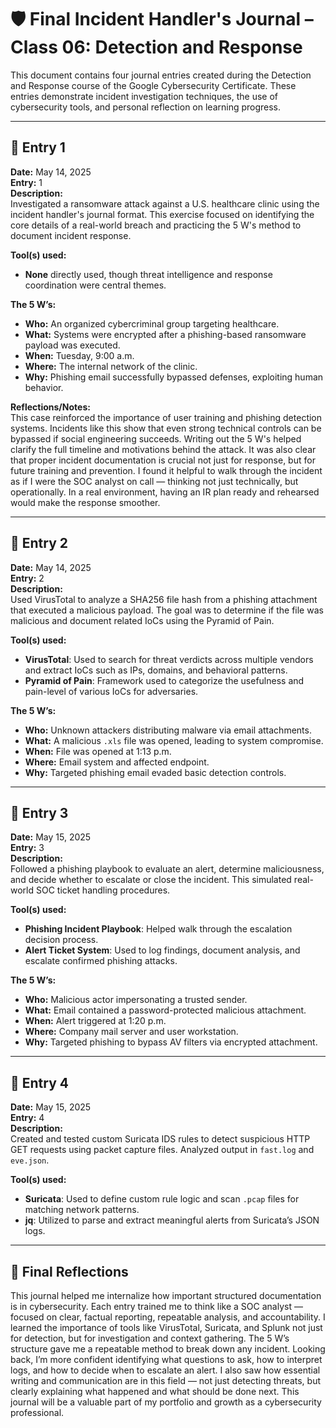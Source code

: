 # 🛡️ Final Incident Handler's Journal – Class 06: Detection and Response

This document contains four journal entries created during the Detection and Response course of the Google Cybersecurity Certificate. These entries demonstrate incident investigation techniques, the use of cybersecurity tools, and personal reflection on learning progress.

---

## 📅 Entry 1

**Date:** May 14, 2025  
**Entry:** 1  
**Description:**  
Investigated a ransomware attack against a U.S. healthcare clinic using the incident handler's journal format. This exercise focused on identifying the core details of a real-world breach and practicing the 5 W's method to document incident response.

**Tool(s) used:**  
- **None** directly used, though threat intelligence and response coordination were central themes.

**The 5 W’s:**  
- **Who:** An organized cybercriminal group targeting healthcare.  
- **What:** Systems were encrypted after a phishing-based ransomware payload was executed.  
- **When:** Tuesday, 9:00 a.m.  
- **Where:** The internal network of the clinic.  
- **Why:** Phishing email successfully bypassed defenses, exploiting human behavior.

**Reflections/Notes:**  
This case reinforced the importance of user training and phishing detection systems. Incidents like this show that even strong technical controls can be bypassed if social engineering succeeds. Writing out the 5 W's helped clarify the full timeline and motivations behind the attack. It was also clear that proper incident documentation is crucial not just for response, but for future training and prevention. I found it helpful to walk through the incident as if I were the SOC analyst on call — thinking not just technically, but operationally. In a real environment, having an IR plan ready and rehearsed would make the response smoother.

---

## 📅 Entry 2

**Date:** May 14, 2025  
**Entry:** 2  
**Description:**  
Used VirusTotal to analyze a SHA256 file hash from a phishing attachment that executed a malicious payload. The goal was to determine if the file was malicious and document related IoCs using the Pyramid of Pain.

**Tool(s) used:**  
- **VirusTotal**: Used to search for threat verdicts across multiple vendors and extract IoCs such as IPs, domains, and behavioral patterns.  
- **Pyramid of Pain**: Framework used to categorize the usefulness and pain-level of various IoCs for adversaries.

**The 5 W’s:**  
- **Who:** Unknown attackers distributing malware via email attachments.  
- **What:** A malicious `.xls` file was opened, leading to system compromise.  
- **When:** File was opened at 1:13 p.m.  
- **Where:** Email system and affected endpoint.  
- **Why:** Targeted phishing email evaded basic detection controls.

---

## 📅 Entry 3

**Date:** May 15, 2025  
**Entry:** 3  
**Description:**  
Followed a phishing playbook to evaluate an alert, determine maliciousness, and decide whether to escalate or close the incident. This simulated real-world SOC ticket handling procedures.

**Tool(s) used:**  
- **Phishing Incident Playbook**: Helped walk through the escalation decision process.  
- **Alert Ticket System**: Used to log findings, document analysis, and escalate confirmed phishing attacks.

**The 5 W’s:**  
- **Who:** Malicious actor impersonating a trusted sender.  
- **What:** Email contained a password-protected malicious attachment.  
- **When:** Alert triggered at 1:20 p.m.  
- **Where:** Company mail server and user workstation.  
- **Why:** Targeted phishing to bypass AV filters via encrypted attachment.

---

## 📅 Entry 4

**Date:** May 15, 2025  
**Entry:** 4  
**Description:**  
Created and tested custom Suricata IDS rules to detect suspicious HTTP GET requests using packet capture files. Analyzed output in `fast.log` and `eve.json`.

**Tool(s) used:**  
- **Suricata**: Used to define custom rule logic and scan `.pcap` files for matching network patterns.  
- **jq**: Utilized to parse and extract meaningful alerts from Suricata’s JSON logs.

---

## 🧠 Final Reflections

This journal helped me internalize how important structured documentation is in cybersecurity. Each entry trained me to think like a SOC analyst — focused on clear, factual reporting, repeatable analysis, and accountability. I learned the importance of tools like VirusTotal, Suricata, and Splunk not just for detection, but for investigation and context gathering. The 5 W’s structure gave me a repeatable method to break down any incident. Looking back, I’m more confident identifying what questions to ask, how to interpret logs, and how to decide when to escalate an alert. I also saw how essential writing and communication are in this field — not just detecting threats, but clearly explaining what happened and what should be done next. This journal will be a valuable part of my portfolio and growth as a cybersecurity professional.

